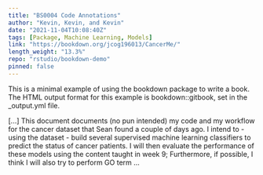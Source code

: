 ```yaml
---
title: "BS0004 Code Annotations"
author: "Kevin, Kevin, and Kevin"
date: "2021-11-04T10:08:40Z"
tags: [Package, Machine Learning, Models]
link: "https://bookdown.org/jcog196013/CancerMe/"
length_weight: "13.3%"
repo: "rstudio/bookdown-demo"
pinned: false
---
```


<p>This is a minimal example of using the bookdown package to write a book. The HTML output format for this example is bookdown::gitbook, set in the _output.yml file.</p> [...] This document documents (no pun intended) my code and my workflow for the cancer dataset that Sean found a couple of days ago. I intend to - using the dataset - build several supervised machine learning classifiers to predict the status of cancer patients. I will then evaluate the performance of these models using the content taught in week 9; Furthermore, if possible, I think I will also try to perform GO term ...
